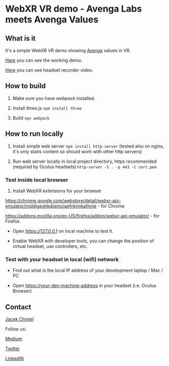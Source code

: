 # WebXR VR demo - Avenga Labs meets Avenga Values

## What is it

It's a simple WebXR VR demo showing [Avenga](https://avenga.com) values in VR.

[Here](https://avengalabs-webxrvr-74a6c21.wao.zone) you can see the working demo.

[Here](https://youtu.be/mmJGd4VfP3M) you can see headset recorder video.

## How to build

1. Make sure you have *webpack* installed.

2. Install three.js
`npm install three`

3. Build
`npx webpack`

## How to run locally

1. Install simple web server
`npm install http-server`
(tested also on nginx, it's only statis content so should work with other http servers)

2. Run web server locally in local project directory, https recommended (required by Oculus headsets)
`http-server -S . -p 443 -C cert.pem`

### Test inside local browser

1. Install WebXR extensions for your browser

<https://chrome.google.com/webstore/detail/webxr-api-emulator/mjddjgeghkdijejnciaefnkjmkafnnje> - for Chrome

<https://addons.mozilla.org/en-US/firefox/addon/webxr-api-emulator/> - for Firefox

- Open *<https://127.0.0.1>* on local machine to test it.

- Enable WebXR with developer tools, you can change the position of virtual headset, use controllers, etc.

### Test with your headset in local (wifi) network

- Find out what is the local IP address of your development laptop / Mac / PC

- Open <https://your-dev-machine-address> in your headset (i.e. Oculus Browser)

## Contact

[Jacek Chmiel](jacek.chmiel@avenga.com)

Follow us:

[Medium](https://medium.com/avenga)

[Twitter](https://twitter.com/avenga_global)

[LinkedIN](https://www.linkedin.com/company/avenga/)
